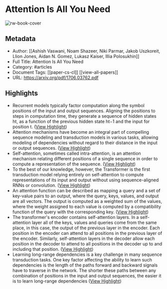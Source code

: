 # Attention Is All You Need

![rw-book-cover](https://miro.medium.com/v2/resize:fit:640/format:webp/1*ZCFSvkKtppgew3cc7BIaug.png)

## Metadata
- Author: [[Ashish Vaswani, Noam Shazeer, Niki Parmar, Jakob Uszkoreit, Llion Jones, Aidan N. Gomez, Lukasz Kaiser, Illia Polosukhin]]
- Full Title: Attention Is All You Need
- Category: #articles
- Document Tags: [[paper-cs-cl]] [[view-all-papers]] 
- URL: https://arxiv.org/pdf/1706.03762.pdf

## Highlights
- Recurrent models typically factor computation along the symbol positions of the input and output sequences. Aligning the positions to steps in computation time, they generate a sequence of hidden states ht, as a function of the previous hidden state ht−1 and the input for position t. ([View Highlight](https://read.readwise.io/read/01h6rs9wmwa8eyj15yhz2vjrc3))
- Attention mechanisms have become an integral part of compelling sequence modeling and transduction models in various tasks, allowing modeling of dependencies without regard to their distance in the input or output sequences. ([View Highlight](https://read.readwise.io/read/01h6rx70x3g21s941hseq9w6vb))
- Self-attention, sometimes called intra-attention, is an attention mechanism relating different positions of a single sequence in order to compute a representation of the sequence. ([View Highlight](https://read.readwise.io/read/01h6rs1bvwnvnjxm3yzdnqk0th))
- To the best of our knowledge, however, the Transformer is the first transduction model relying entirely on self-attention to compute representations of its input and output without using sequence-aligned RNNs or convolution. ([View Highlight](https://read.readwise.io/read/01h6rthhavjgd42455p4ay0s8r))
- An attention function can be described as mapping a query and a set of key-value pairs to an output, where the query, keys, values, and output are all vectors. The output is computed as a weighted sum of the values, where the weight assigned to each value is computed by a compatibility function of the query with the corresponding key. ([View Highlight](https://read.readwise.io/read/01h6rthwtes3ah8jebyqmq4wa9))
- The transformer's encoder contains self-attention layers. In a self-attention layer all of the keys, values and queries come from the same place, in this case, the output of the previous layer in the encoder. Each position in the encoder can attend to all positions in the previous layer of the encoder.
  Similarly, self-attention layers in the decoder allow each position in the decoder to attend to all positions in the decoder up to and including that position. ([View Highlight](https://read.readwise.io/read/01h6rv9pkz244mq1bw3zcjkxe1))
- Learning long-range dependencies is a key challenge in many sequence transduction tasks. One key factor affecting the ability to learn such dependencies is the length of the paths forward and backward signals have to traverse in the network. The shorter these paths between any combination of positions in the input and output sequences, the easier it is to learn long-range dependencies ([View Highlight](https://read.readwise.io/read/01h6rv88k2ka3bet5exz3vq8sc))